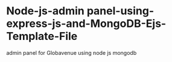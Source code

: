 # Node-js-admin panel-using-express-js-and-MongoDB-Ejs-Template-File
admin panel for Globavenue using node js mongodb
